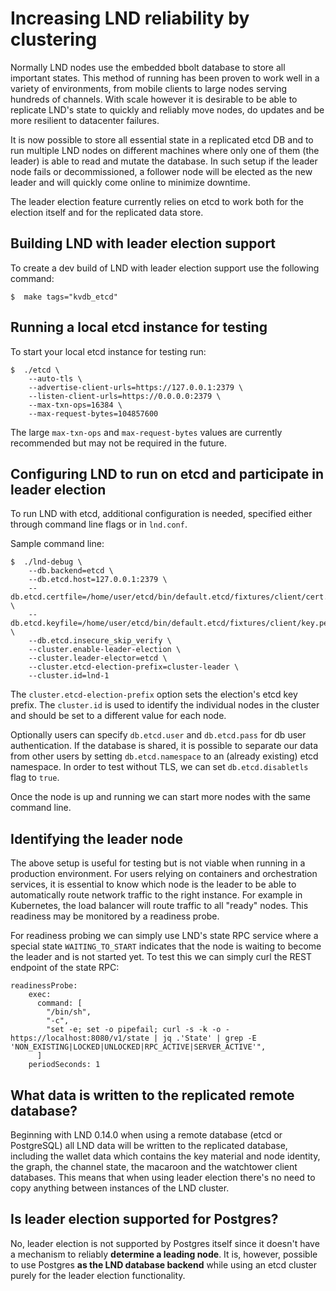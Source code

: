 # Increasing LND reliability by clustering

Normally LND nodes use the embedded bbolt database to store all important states.
This method of running has been proven to work well in a variety of environments,
from mobile clients to large nodes serving hundreds of channels. With scale however
it is desirable to be able to replicate LND's state to quickly and reliably move nodes,
do updates and be more resilient to datacenter failures.

It is now possible to store all essential state in a replicated etcd DB and to
run multiple LND nodes on different machines where only one of them (the leader) 
is able to read and mutate the database. In such setup if the leader node fails
or decommissioned, a follower node will be elected as the new leader and will
quickly come online to minimize downtime.

The leader election feature currently relies on etcd to work both for the election
itself and for the replicated data store.

## Building LND with leader election support

To create a dev build of LND with leader election support use the following command:

```shell
$  make tags="kvdb_etcd"
```

## Running a local etcd instance for testing

To start your local etcd instance for testing run:

```shell
$  ./etcd \
    --auto-tls \
    --advertise-client-urls=https://127.0.0.1:2379 \
    --listen-client-urls=https://0.0.0.0:2379 \
    --max-txn-ops=16384 \
    --max-request-bytes=104857600
```

The large `max-txn-ops` and `max-request-bytes` values are currently recommended
but may not be required in the future.

## Configuring LND to run on etcd and participate in leader election

To run LND with etcd, additional configuration is needed, specified either
through command line flags or in `lnd.conf`.

Sample command line:

```shell
$  ./lnd-debug \
    --db.backend=etcd \
    --db.etcd.host=127.0.0.1:2379 \
    --db.etcd.certfile=/home/user/etcd/bin/default.etcd/fixtures/client/cert.pem \
    --db.etcd.keyfile=/home/user/etcd/bin/default.etcd/fixtures/client/key.pem \
    --db.etcd.insecure_skip_verify \
    --cluster.enable-leader-election \
    --cluster.leader-elector=etcd \
    --cluster.etcd-election-prefix=cluster-leader \
    --cluster.id=lnd-1
```
The `cluster.etcd-election-prefix` option sets the election's etcd key prefix. 
The `cluster.id` is used to identify the individual nodes in the cluster
and should be set to a different value for each node.

Optionally users can specify `db.etcd.user` and `db.etcd.pass` for db user
authentication. If the database is shared, it is possible to separate our data
from other users by setting `db.etcd.namespace` to an (already existing) etcd
namespace. In order to test without TLS, we can set `db.etcd.disabletls`
flag to `true`.

Once the node is up and running we can start more nodes with the same command line.

## Identifying the leader node

The above setup is useful for testing but is not viable when running in a production
environment. For users relying on containers and orchestration services, it is
essential to know which node is the leader to be able to automatically route
network traffic to the right instance. For example in Kubernetes, the load balancer
will route traffic to all "ready" nodes. This readiness may be monitored by a
readiness probe.

For readiness probing we can simply use LND's state RPC service where a special state
`WAITING_TO_START` indicates that the node is waiting to become the leader and is
not started yet. To test this we can simply curl the REST endpoint of the state RPC:

```
readinessProbe:
    exec:
      command: [
        "/bin/sh",
        "-c",
        "set -e; set -o pipefail; curl -s -k -o - https://localhost:8080/v1/state | jq .'State' | grep -E 'NON_EXISTING|LOCKED|UNLOCKED|RPC_ACTIVE|SERVER_ACTIVE'",
      ]
    periodSeconds: 1
```

## What data is written to the replicated remote database? 

Beginning with LND 0.14.0 when using a remote database (etcd or PostgreSQL) all
LND data will be written to the replicated database, including the wallet data
which contains the key material and node identity, the graph, the channel state,
the macaroon and the watchtower client databases. This means that when using
leader election there's no need to copy anything between instances of the LND
cluster.

## Is leader election supported for Postgres?

No, leader election is not supported by Postgres itself since it doesn't have a
mechanism to reliably **determine a leading node**. It is, however, possible to
use Postgres **as the LND database backend** while using an etcd cluster purely
for the leader election functionality. 
